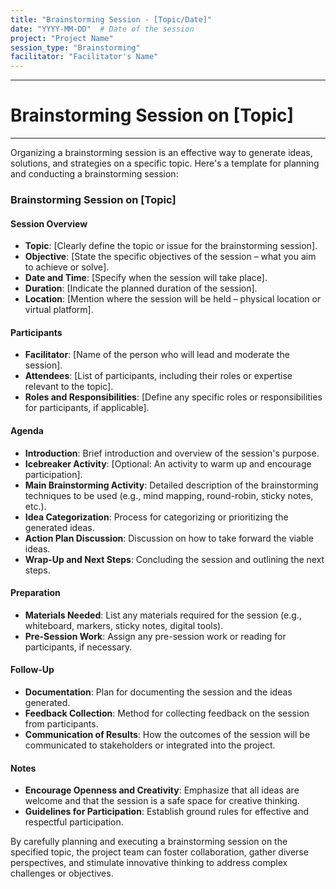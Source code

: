 ```yaml
---
title: "Brainstorming Session - [Topic/Date]"
date: "YYYY-MM-DD"  # Date of the session
project: "Project Name"
session_type: "Brainstorming"
facilitator: "Facilitator's Name"
---
```

---
# Brainstorming Session on [Topic]

---
Organizing a brainstorming session is an effective way to generate ideas, solutions, and strategies on a specific topic. Here's a template for planning and conducting a brainstorming session:

### Brainstorming Session on [Topic]

#### Session Overview
- **Topic**: [Clearly define the topic or issue for the brainstorming session].
- **Objective**: [State the specific objectives of the session – what you aim to achieve or solve].
- **Date and Time**: [Specify when the session will take place].
- **Duration**: [Indicate the planned duration of the session].
- **Location**: [Mention where the session will be held – physical location or virtual platform].

#### Participants
- **Facilitator**: [Name of the person who will lead and moderate the session].
- **Attendees**: [List of participants, including their roles or expertise relevant to the topic].
- **Roles and Responsibilities**: [Define any specific roles or responsibilities for participants, if applicable].

#### Agenda
- **Introduction**: Brief introduction and overview of the session's purpose.
- **Icebreaker Activity**: [Optional: An activity to warm up and encourage participation].
- **Main Brainstorming Activity**: Detailed description of the brainstorming techniques to be used (e.g., mind mapping, round-robin, sticky notes, etc.).
- **Idea Categorization**: Process for categorizing or prioritizing the generated ideas.
- **Action Plan Discussion**: Discussion on how to take forward the viable ideas.
- **Wrap-Up and Next Steps**: Concluding the session and outlining the next steps.

#### Preparation
- **Materials Needed**: List any materials required for the session (e.g., whiteboard, markers, sticky notes, digital tools).
- **Pre-Session Work**: Assign any pre-session work or reading for participants, if necessary.

#### Follow-Up
- **Documentation**: Plan for documenting the session and the ideas generated.
- **Feedback Collection**: Method for collecting feedback on the session from participants.
- **Communication of Results**: How the outcomes of the session will be communicated to stakeholders or integrated into the project.

#### Notes
- **Encourage Openness and Creativity**: Emphasize that all ideas are welcome and that the session is a safe space for creative thinking.
- **Guidelines for Participation**: Establish ground rules for effective and respectful participation.

By carefully planning and executing a brainstorming session on the specified topic, the project team can foster collaboration, gather diverse perspectives, and stimulate innovative thinking to address complex challenges or objectives.